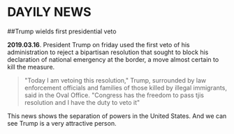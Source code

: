 # DAYILY NEWS

##Trump wields first presidential veto 

**2019.03.16**. President Trump on friday used the first veto of his administration to reject a bipartisan resolution that sought to block his declaration of national emergency at the border, a move almost certain to kill the measure.

> "Today I am vetoing this resolution," Trump, surrounded by law enforcement officials and families of those killed by illegal immigrants, said in the Oval Office. "Congress has the freedom to pass tjis resolution and I have the duty to veto it"

This news shows the separation of powers in the United States. And we can see Trump is a very attractive person.

